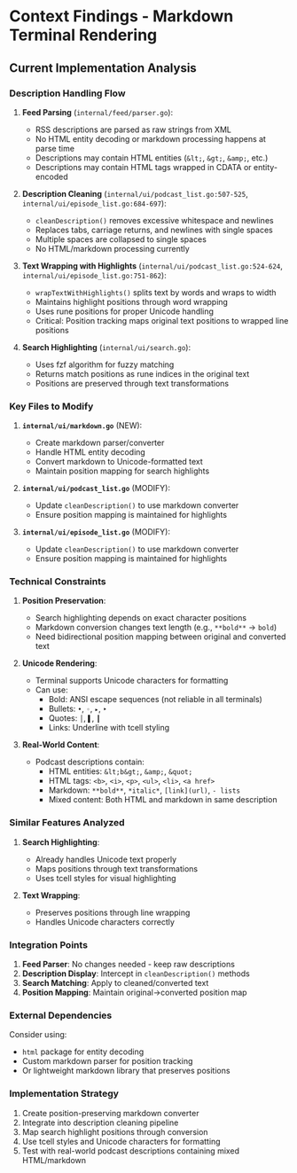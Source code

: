 # Context Findings - Markdown Terminal Rendering

## Current Implementation Analysis

### Description Handling Flow
1. **Feed Parsing** (`internal/feed/parser.go`):
   - RSS descriptions are parsed as raw strings from XML
   - No HTML entity decoding or markdown processing happens at parse time
   - Descriptions may contain HTML entities (`&lt;`, `&gt;`, `&amp;`, etc.)
   - Descriptions may contain HTML tags wrapped in CDATA or entity-encoded

2. **Description Cleaning** (`internal/ui/podcast_list.go:507-525`, `internal/ui/episode_list.go:684-697`):
   - `cleanDescription()` removes excessive whitespace and newlines
   - Replaces tabs, carriage returns, and newlines with single spaces
   - Multiple spaces are collapsed to single spaces
   - No HTML/markdown processing currently

3. **Text Wrapping with Highlights** (`internal/ui/podcast_list.go:524-624`, `internal/ui/episode_list.go:751-862`):
   - `wrapTextWithHighlights()` splits text by words and wraps to width
   - Maintains highlight positions through word wrapping
   - Uses rune positions for proper Unicode handling
   - Critical: Position tracking maps original text positions to wrapped line positions

4. **Search Highlighting** (`internal/ui/search.go`):
   - Uses fzf algorithm for fuzzy matching
   - Returns match positions as rune indices in the original text
   - Positions are preserved through text transformations

### Key Files to Modify

1. **`internal/ui/markdown.go`** (NEW):
   - Create markdown parser/converter
   - Handle HTML entity decoding
   - Convert markdown to Unicode-formatted text
   - Maintain position mapping for search highlights

2. **`internal/ui/podcast_list.go`** (MODIFY):
   - Update `cleanDescription()` to use markdown converter
   - Ensure position mapping is maintained for highlights

3. **`internal/ui/episode_list.go`** (MODIFY):
   - Update `cleanDescription()` to use markdown converter
   - Ensure position mapping is maintained for highlights

### Technical Constraints

1. **Position Preservation**:
   - Search highlighting depends on exact character positions
   - Markdown conversion changes text length (e.g., `**bold**` → `bold`)
   - Need bidirectional position mapping between original and converted text

2. **Unicode Rendering**:
   - Terminal supports Unicode characters for formatting
   - Can use: 
     - Bold: ANSI escape sequences (not reliable in all terminals)
     - Bullets: `•`, `◦`, `▸`, `‣`
     - Quotes: `│`, `▌`, `┃`
     - Links: Underline with tcell styling

3. **Real-World Content**:
   - Podcast descriptions contain:
     - HTML entities: `&lt;b&gt;`, `&amp;`, `&quot;`
     - HTML tags: `<b>`, `<i>`, `<p>`, `<ul>`, `<li>`, `<a href>`
     - Markdown: `**bold**`, `*italic*`, `[link](url)`, `- lists`
     - Mixed content: Both HTML and markdown in same description

### Similar Features Analyzed

1. **Search Highlighting**:
   - Already handles Unicode text properly
   - Maps positions through text transformations
   - Uses tcell styles for visual highlighting

2. **Text Wrapping**:
   - Preserves positions through line wrapping
   - Handles Unicode characters correctly

### Integration Points

1. **Feed Parser**: No changes needed - keep raw descriptions
2. **Description Display**: Intercept in `cleanDescription()` methods
3. **Search Matching**: Apply to cleaned/converted text
4. **Position Mapping**: Maintain original→converted position map

### External Dependencies

Consider using:
- `html` package for entity decoding
- Custom markdown parser for position tracking
- Or lightweight markdown library that preserves positions

### Implementation Strategy

1. Create position-preserving markdown converter
2. Integrate into description cleaning pipeline
3. Map search highlight positions through conversion
4. Use tcell styles and Unicode characters for formatting
5. Test with real-world podcast descriptions containing mixed HTML/markdown